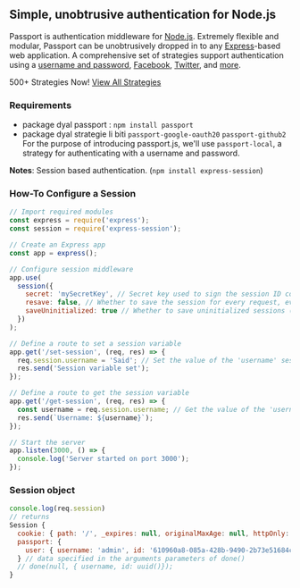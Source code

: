 ## Simple, unobtrusive authentication for Node.js
Passport is authentication middleware for [Node.js](https://nodejs.org/). Extremely flexible and modular, Passport can be unobtrusively dropped in to any [Express](https://expressjs.com/)-based web application. A comprehensive set of strategies support authentication using a [username and password](https://www.passportjs.org/docs/username-password/), [Facebook](https://www.passportjs.org/docs/facebook/), [Twitter](https://www.passportjs.org/docs/twitter/), and [more](https://www.passportjs.org/packages/).

500+ Strategies Now! [View All Strategies](https://www.passportjs.org/packages/)

### Requirements
- package dyal passport : `npm install passport `
- package dyal strategie li biti `passport-google-oauth20` `passport-github2`
For the purpose of introducing passport.js, we'll use `passport-local`, a strategy for authenticating with a username and password.

**Notes**: Session based authentication. (`npm install express-session`)
### How-To Configure a Session
```js
// Import required modules
const express = require('express');
const session = require('express-session');

// Create an Express app
const app = express();

// Configure session middleware
app.use(
  session({
    secret: 'mySecretKey', // Secret key used to sign the session ID cookie
    resave: false, // Whether to save the session for every request, even if it hasn't changed
    saveUninitialized: true // Whether to save uninitialized sessions (new but not modified)
  })
);

// Define a route to set a session variable
app.get('/set-session', (req, res) => {
  req.session.username = 'Said'; // Set the value of the 'username' session variable
  res.send('Session variable set');
});

// Define a route to get the session variable
app.get('/get-session', (req, res) => {
  const username = req.session.username; // Get the value of the 'username' session variable
  res.send(`Username: ${username}`);
});

// Start the server
app.listen(3000, () => {
  console.log('Server started on port 3000');
});
```
### Session object
```js
console.log(req.session)
// returns
Session {
  cookie: { path: '/', _expires: null, originalMaxAge: null, httpOnly: true },
  passport: {
    user: { username: 'admin', id: '610960a8-085a-428b-9490-2b73e51684c3' }
  } // data specified in the arguments parameters of done()
  // done(null, { username, id: uuid()});
}
```